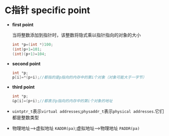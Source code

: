 # C指针 specific point

* **first point**

  当将整数添加到指针时，该整数将隐式乘以指针指向的对象的大小

  ```c
  int *p=(int *)100;
  (int)p+1=101;
  (int)(p+1)=104;
  ```

* **second point**

  ```c
  int *p;
  p[i]=*(p+i);//都指的是p指向的内存中的第i个对象（对象可能大于一字节）
  ```

* **third point**

  ```c
  int *p;
  &p[i]=(p+i);//都表示p指向的内存中的第i个对象的地址
  ```

* `uintptr_t`表示`virtual addresses`;`physaddr_t`表示`physical addresses`.它们都是整数类型

* 物理地址-->虚拟地址 `KADDR(pa)`;虚拟地址-->物理地址 `PADDR(pa)`